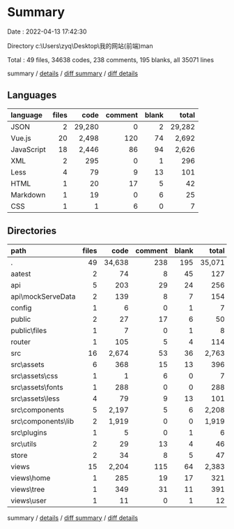 # Summary

Date : 2022-04-13 17:42:30

Directory c:\Users\zyq\Desktop\我的网站\(前端)man

Total : 49 files,  34638 codes, 238 comments, 195 blanks, all 35071 lines

summary / [details](details.md) / [diff summary](diff.md) / [diff details](diff-details.md)

## Languages
| language | files | code | comment | blank | total |
| :--- | ---: | ---: | ---: | ---: | ---: |
| JSON | 2 | 29,280 | 0 | 2 | 29,282 |
| Vue.js | 20 | 2,498 | 120 | 74 | 2,692 |
| JavaScript | 18 | 2,446 | 86 | 94 | 2,626 |
| XML | 2 | 295 | 0 | 1 | 296 |
| Less | 4 | 79 | 9 | 13 | 101 |
| HTML | 1 | 20 | 17 | 5 | 42 |
| Markdown | 1 | 19 | 0 | 6 | 25 |
| CSS | 1 | 1 | 6 | 0 | 7 |

## Directories
| path | files | code | comment | blank | total |
| :--- | ---: | ---: | ---: | ---: | ---: |
| . | 49 | 34,638 | 238 | 195 | 35,071 |
| aatest | 2 | 74 | 8 | 45 | 127 |
| api | 5 | 203 | 29 | 24 | 256 |
| api\mockServeData | 2 | 139 | 8 | 7 | 154 |
| config | 1 | 6 | 0 | 1 | 7 |
| public | 2 | 27 | 17 | 6 | 50 |
| public\files | 1 | 7 | 0 | 1 | 8 |
| router | 1 | 105 | 5 | 4 | 114 |
| src | 16 | 2,674 | 53 | 36 | 2,763 |
| src\assets | 6 | 368 | 15 | 13 | 396 |
| src\assets\css | 1 | 1 | 6 | 0 | 7 |
| src\assets\fonts | 1 | 288 | 0 | 0 | 288 |
| src\assets\less | 4 | 79 | 9 | 13 | 101 |
| src\components | 5 | 2,197 | 5 | 6 | 2,208 |
| src\components\lib | 2 | 1,919 | 0 | 0 | 1,919 |
| src\plugins | 1 | 5 | 0 | 1 | 6 |
| src\utils | 2 | 29 | 13 | 4 | 46 |
| store | 2 | 34 | 8 | 5 | 47 |
| views | 15 | 2,204 | 115 | 64 | 2,383 |
| views\home | 1 | 285 | 19 | 17 | 321 |
| views\tree | 1 | 349 | 31 | 11 | 391 |
| views\user | 1 | 11 | 0 | 1 | 12 |

summary / [details](details.md) / [diff summary](diff.md) / [diff details](diff-details.md)
